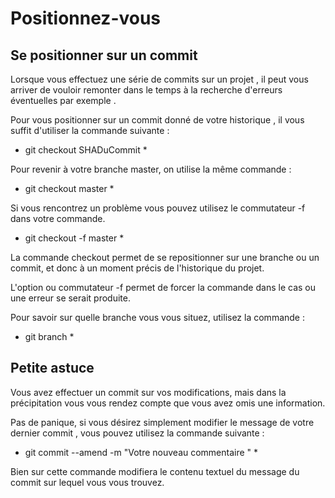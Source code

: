 # Positionnez-vous 

## Se positionner sur un commit

Lorsque vous effectuez une série de commits sur un projet , il peut vous arriver de vouloir remonter dans le temps à la recherche d'erreurs éventuelles par exemple .

Pour vous positionner sur un commit donné de votre historique , il vous suffit d'utiliser la commande suivante : 

* git checkout SHADuCommit *

Pour revenir à votre branche master, on utilise la même commande :

* git checkout master *

Si vous rencontrez un problème vous pouvez utilisez le commutateur -f dans votre commande.

* git checkout -f master *

La commande checkout permet de se repositionner sur une branche ou un commit, et donc à un moment précis de l'historique du projet.

L'option ou commutateur -f permet de forcer la commande dans le cas ou une erreur se serait produite.

Pour savoir sur quelle branche vous vous situez, utilisez la commande :

* git branch *


## Petite astuce

Vous avez effectuer un commit sur vos modifications, mais dans la précipitation vous vous rendez compte que vous avez omis une information.

Pas de panique, si vous désirez simplement modifier le message de votre dernier commit , vous pouvez utilisez la commande suivante :

* git commit  --amend -m "Votre nouveau commentaire " *
 
Bien sur cette commande modifiera le contenu textuel du message du commit sur lequel vous vous trouvez.
